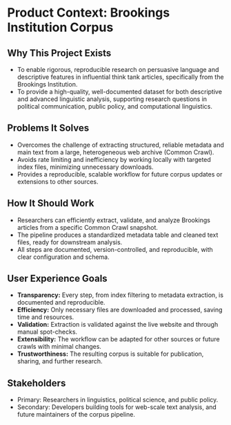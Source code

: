 # Product Context: Brookings Institution Corpus

## Why This Project Exists
- To enable rigorous, reproducible research on persuasive language and descriptive features in influential think tank articles, specifically from the Brookings Institution.
- To provide a high-quality, well-documented dataset for both descriptive and advanced linguistic analysis, supporting research questions in political communication, public policy, and computational linguistics.

## Problems It Solves
- Overcomes the challenge of extracting structured, reliable metadata and main text from a large, heterogeneous web archive (Common Crawl).
- Avoids rate limiting and inefficiency by working locally with targeted index files, minimizing unnecessary downloads.
- Provides a reproducible, scalable workflow for future corpus updates or extensions to other sources.

## How It Should Work
- Researchers can efficiently extract, validate, and analyze Brookings articles from a specific Common Crawl snapshot.
- The pipeline produces a standardized metadata table and cleaned text files, ready for downstream analysis.
- All steps are documented, version-controlled, and reproducible, with clear configuration and schema.

## User Experience Goals
- **Transparency:** Every step, from index filtering to metadata extraction, is documented and reproducible.
- **Efficiency:** Only necessary files are downloaded and processed, saving time and resources.
- **Validation:** Extraction is validated against the live website and through manual spot-checks.
- **Extensibility:** The workflow can be adapted for other sources or future crawls with minimal changes.
- **Trustworthiness:** The resulting corpus is suitable for publication, sharing, and further research.

## Stakeholders
- Primary: Researchers in linguistics, political science, and public policy.
- Secondary: Developers building tools for web-scale text analysis, and future maintainers of the corpus pipeline.
